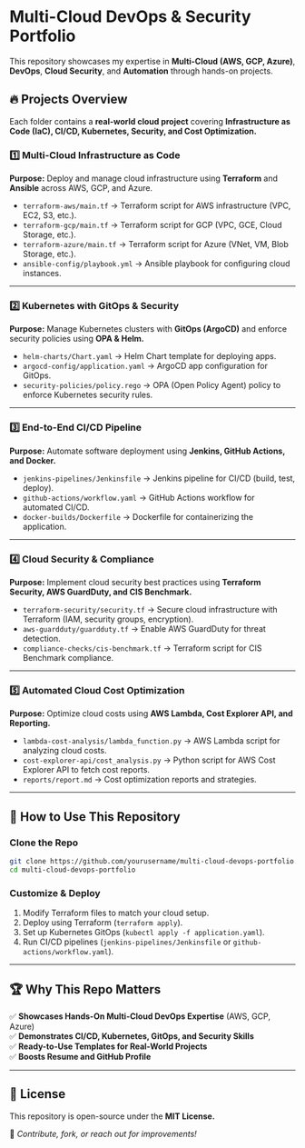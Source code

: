 # Multi-Cloud DevOps & Security Portfolio

This repository showcases my expertise in **Multi-Cloud (AWS, GCP, Azure)**, **DevOps**, **Cloud Security**, and **Automation** through hands-on projects.

## 🔥 Projects Overview
Each folder contains a **real-world cloud project** covering **Infrastructure as Code (IaC), CI/CD, Kubernetes, Security, and Cost Optimization.**

### 1️⃣ **Multi-Cloud Infrastructure as Code**
**Purpose:** Deploy and manage cloud infrastructure using **Terraform** and **Ansible** across AWS, GCP, and Azure.

- `terraform-aws/main.tf` → Terraform script for AWS infrastructure (VPC, EC2, S3, etc.).
- `terraform-gcp/main.tf` → Terraform script for GCP (VPC, GCE, Cloud Storage, etc.).
- `terraform-azure/main.tf` → Terraform script for Azure (VNet, VM, Blob Storage, etc.).
- `ansible-config/playbook.yml` → Ansible playbook for configuring cloud instances.

---

### 2️⃣ **Kubernetes with GitOps & Security**
**Purpose:** Manage Kubernetes clusters with **GitOps (ArgoCD)** and enforce security policies using **OPA & Helm.**

- `helm-charts/Chart.yaml` → Helm Chart template for deploying apps.
- `argocd-config/application.yaml` → ArgoCD app configuration for GitOps.
- `security-policies/policy.rego` → OPA (Open Policy Agent) policy to enforce Kubernetes security rules.

---

### 3️⃣ **End-to-End CI/CD Pipeline**
**Purpose:** Automate software deployment using **Jenkins, GitHub Actions, and Docker.**

- `jenkins-pipelines/Jenkinsfile` → Jenkins pipeline for CI/CD (build, test, deploy).
- `github-actions/workflow.yaml` → GitHub Actions workflow for automated CI/CD.
- `docker-builds/Dockerfile` → Dockerfile for containerizing the application.

---

### 4️⃣ **Cloud Security & Compliance**
**Purpose:** Implement cloud security best practices using **Terraform Security, AWS GuardDuty, and CIS Benchmark.**

- `terraform-security/security.tf` → Secure cloud infrastructure with Terraform (IAM, security groups, encryption).
- `aws-guardduty/guardduty.tf` → Enable AWS GuardDuty for threat detection.
- `compliance-checks/cis-benchmark.tf` → Terraform script for CIS Benchmark compliance.

---

### 5️⃣ **Automated Cloud Cost Optimization**
**Purpose:** Optimize cloud costs using **AWS Lambda, Cost Explorer API, and Reporting.**

- `lambda-cost-analysis/lambda_function.py` → AWS Lambda script for analyzing cloud costs.
- `cost-explorer-api/cost_analysis.py` → Python script for AWS Cost Explorer API to fetch cost reports.
- `reports/report.md` → Cost optimization reports and strategies.

---

## 🚀 **How to Use This Repository**
### Clone the Repo
```sh
git clone https://github.com/yourusername/multi-cloud-devops-portfolio.git
cd multi-cloud-devops-portfolio
```

### Customize & Deploy
1. Modify Terraform files to match your cloud setup.
2. Deploy using Terraform (`terraform apply`).
3. Set up Kubernetes GitOps (`kubectl apply -f application.yaml`).
4. Run CI/CD pipelines (`jenkins-pipelines/Jenkinsfile` or `github-actions/workflow.yaml`).

---

## 🏆 **Why This Repo Matters**
✅ **Showcases Hands-On Multi-Cloud DevOps Expertise** (AWS, GCP, Azure)  
✅ **Demonstrates CI/CD, Kubernetes, GitOps, and Security Skills**  
✅ **Ready-to-Use Templates for Real-World Projects**  
✅ **Boosts Resume and GitHub Profile**  

---

## 📜 License
This repository is open-source under the **MIT License.**

🚀 *Contribute, fork, or reach out for improvements!*  
